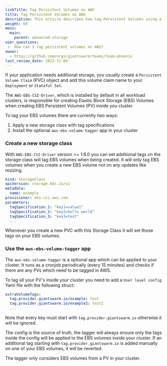 ```yaml
---
linkTitle: Tag Persistent Volumes on AWS
title: Tag Persistent Volumes on AWS
description: This article describes how tag Persistent Volumes using a EBS Storage Class on AWS.
weight: 60
menu:
  main:
    parent: advanced-storage
user_questions:
 -  How can I tag persistent volumes on AWS?
owner:
  - https://github.com/orgs/giantswarm/teams/team-phoenix
last_review_date: 2023-11-04
---
```


If your application needs additional storage, you usually create a `Persistent Volume Claim` (PVC) object and add this volume claim name to your `Deployment` or `Stateful Set`.

The `AWS-EBS-CSI-Driver`, which is installed by default in all workload clusters, is responsible for creating Elastic Block Storage (EBS) Volumes when creating EBS Persistent Volumes (PV) inside you cluster.

To tag your EBS volumes there are currently two ways:

1. Apply a new storage class with tag specifications
2. Install the optional `aws-ebs-volume-tagger` app in your cluster

### Create a new storage class

With `AWS-EBS-CSI-Driver` version >= 1.6.0 you can set additional tags on the storage class will tag EBS volumes when being created. It will only tag EBS volumes when you create a new EBS volume not on any updates like resizing.

```yaml
kind: StorageClass
apiVersion: storage.k8s.io/v1
metadata:
  name: example
provisioner: ebs.csi.aws.com
parameters:
  tagSpecification_1: "key1=value1"
  tagSpecification_2: "key2=hello world"
  tagSpecification_3: "key3=test"
  ...
```

Whenever you create a new PVC with this Storage Class it will set those tags on your EBS volumes.

### Use the `aws-ebs-volume-tagger` app

The `aws-ebs-volume-tagger` is a optional app which can be applied to your cluster. It runs as a cronjob periodically (every 15 minutes) and checks if there are any PVs which need to be tagged in AWS.

To tag all your PV's inside your cluster you need to add a `User level config` Yaml file with the following struct:

```yaml
extraVolumeTags:
  tag.provider.giantswarm.io/example: test
  tag.provider.giantswarm.io/example2: test2
  ...
```

Note that every key must start with `tag.provider.giantswarm.io` otherwise it will be ignored.

The config is the source of truth, the tagger will always ensure only the tags inside the config will be applied to the EBS volumes inside your cluster. If an additional tag starting with `tag.provider.giantswarm.io` is added manually on one of your EBS volumes, it will be reverted.

The tagger only considers EBS volumes from a PV in your cluster.
